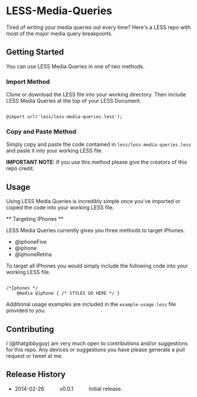 # LESS-Media-Queries

Tired of writing your media queries out every time? Here's a LESS repo with most of the major media query breakpoints.


## Getting Started

You can use LESS Media Queries in one of two methods.

### Import Method

Clone or download the LESS file into your working directory. Then include LESS Media Queries at the top of your LESS Document.

```less

@import url('less/less-media-queries.less');

```

### Copy and Paste Method

Simply copy and paste the code contained in `less/less-media-queries.less` and paste it into your working LESS file. 

**IMPORTANT NOTE:** If you use this method please give the creators of this repo credit.

## Usage

Using LESS Media Queries is incredibly simple once you've imported or copied the code into your working LESS file. 

** Targeting iPhones **

LESS Media Queries currently gives you three methods to target iPhones.

* @iphoneFive
* @iphone
* @iphoneRetina

To target all iPhones you would simply include the following code into your working LESS file.

```less

/*Iphones */
	@media @iphone { /* STYLES GO HERE */ }

```

Additional usage examples are included in the `example-usage.less` file provided to you.

## Contributing

I (@thatgibbyguy) am very much open to contributions and/or suggestions for this repo. Any devices or suggestions you have please generate a pull request or tweet at me.

## Release History

* 2014-02-26   v0.0.1   Initial release.